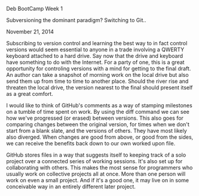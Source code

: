Deb BootCamp Week 1

Subversioning the dominant paradigm? Switching to Git..

November 21, 2014

Subscribing to version control and learning the best way to in fact control versions would seem essential to anyone in a trade involving a QWERTY keyboard attached to a hard drive. Say now that the drive and keyboard have something to do with the Internet. For a party of one, this is a great opportunity for controling versions with a mind for getting to the final draft. An author can take a snapshot of morning work on the local drive but also send them up from time to time to another place. Should the river rise and threaten the local drive, the version nearest to the final should present itself as a great comfort.

I would like to think of GitHub's comments as a way of stamping milestones on a tumble of time spent on work. By using the diff command we can see how we've progressed (or erased) between versions. This also goes for comparing changes between the original version, for times when we don't start from a blank slate, and the versions of others. They have most likely also diverged. When changes are good from above, or good from the sides, we can receive the benefits back down to our own worked upon file.

GitHub stores files in a way that suggests itself to keeping track of a solo project over a connected series of working sessions.  It's also set up for collaborating with others. This makes the most sense for programmers who usually work on collective projects all at once. More than one person will work on even a small project. And if it's a good one, it may live on in some conceivable way in an entirely different later project.